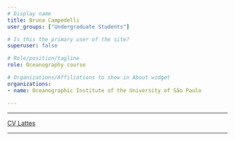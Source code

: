 ```yaml
---
# Display name
title: Bruna Campedelli
user_groups: ["Undergraduate Students"]

# Is this the primary user of the site?
superuser: false

# Role/position/tagline
role: Oceanography course

# Organizations/Affiliations to show in About widget
organizations:
- name: Oceanographic Institute of the University of São Paulo

---
```


---

[CV Lattes](http://lattes.cnpq.br/1682729493917330)

---
